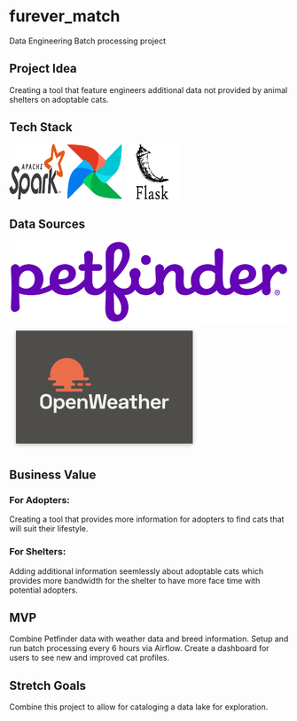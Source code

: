 # furever_match
Data Engineering Batch processing project

## Project Idea
Creating a tool that feature engineers additional data not provided by animal shelters on adoptable cats.

## Tech Stack

<img src="https://github.com/amp5/furever_match/blob/master/reports/pictures/spark.png" width="100" height="100">   <img src="https://github.com/amp5/furever_match/blob/master/reports/pictures/airflow.png" width="100" height="100">   <img src="https://github.com/amp5/furever_match/blob/master/reports/pictures/flask.png" width="100" height="100">

## Data Sources
[<img src="https://github.com/amp5/furever_match/blob/master/reports/pictures/petfinder_logo.png">](https://www.petfinder.com/)
[<img src="https://github.com/amp5/furever_match/blob/master/reports/pictures/openweather-logo.png">](https://openweathermap.org/)


## Business Value

### For Adopters:
Creating a tool that provides more information for adopters to find cats that will suit their lifestyle.

### For Shelters:
Adding additional information seemlessly about adoptable cats which provides more bandwidth for the shelter to have more face time with potential adopters.


## MVP
Combine Petfinder data with weather data and breed information. Setup and run batch processing every 6 hours via Airflow. Create a dashboard for users to see new and improved cat profiles. 

## Stretch Goals
Combine this project to allow for cataloging a data lake for exploration.


